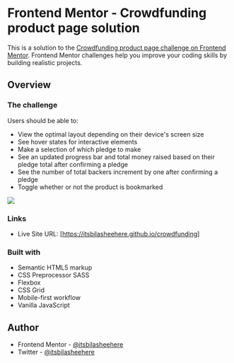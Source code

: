 # Frontend Mentor - Crowdfunding product page solution

This is a solution to the [Crowdfunding product page challenge on Frontend Mentor](https://www.frontendmentor.io/challenges/crowdfunding-product-page-7uvcZe7ZR). Frontend Mentor challenges help you improve your coding skills by building realistic projects.

## Overview

### The challenge

Users should be able to:

- View the optimal layout depending on their device's screen size
- See hover states for interactive elements
- Make a selection of which pledge to make
- See an updated progress bar and total money raised based on their pledge total after confirming a pledge
- See the number of total backers increment by one after confirming a pledge
- Toggle whether or not the product is bookmarked

![](https://res.cloudinary.com/drcwups2n/image/upload/v1730051516/crowdfunding_qfb2yu.jpg)

### Links

- Live Site URL: [https://itsbilasheehere.github.io/crowdfunding]

### Built with

- Semantic HTML5 markup
- CSS Preprocessor SASS
- Flexbox
- CSS Grid
- Mobile-first workflow
- Vanilla JavaScript

## Author

- Frontend Mentor - [@itsbilasheehere](https://www.frontendmentor.io/profile/itsbilasheehere)
- Twitter - [@itsbilasheehere](https://www.twitter.com/itsbilasheehere)
